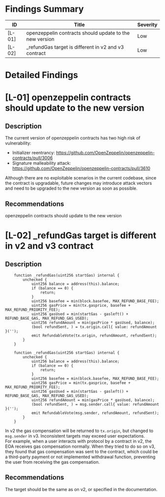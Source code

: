 # Findings Summary

| ID     | Title                                                   | Severity |
| ------ | ------------------------------------------------------- | -------- |
| [L-01] | openzeppelin contracts should update to the new version | Low      |
| [L-02] | _refundGas target is different in v2 and v3 contract    | Low      |

# Detailed Findings

# [L-01] openzeppelin contracts should update to the new version

## Description

The current version of openzeppelin contracts has two high risk of vulnerability:
- Initializer reentrancy: https://github.com/OpenZeppelin/openzeppelin-contracts/pull/3006
- Signature malleability attack: https://github.com/OpenZeppelin/openzeppelin-contracts/pull/3610

Although there are no exploitable scenarios in the current codebase, since the contract is upgradable, future changes may introduce attack vectors and need to be upgraded to the new version as soon as possible.

## Recommendations

openzeppelin contracts should update to the new version

# [L-02] _refundGas target is different in v2 and v3 contract

## Description

```solidity
    function _refundGas(uint256 startGas) internal {
        unchecked {
            uint256 balance = address(this).balance;
            if (balance == 0) {
                return;
            }
            uint256 basefee = min(block.basefee, MAX_REFUND_BASE_FEE);
            uint256 gasPrice = min(tx.gasprice, basefee + MAX_REFUND_PRIORITY_FEE);
            uint256 gasUsed = min(startGas - gasleft() + REFUND_BASE_GAS, MAX_REFUND_GAS_USED);
            uint256 refundAmount = min(gasPrice * gasUsed, balance);
            (bool refundSent, ) = tx.origin.call{ value: refundAmount }('');
            emit RefundableVote(tx.origin, refundAmount, refundSent);
        }
    }

    function _refundGas(uint256 startGas) internal {
        unchecked {
            uint256 balance = address(this).balance;
            if (balance == 0) {
                return;
            }
            uint256 basefee = min(block.basefee, MAX_REFUND_BASE_FEE);
            uint256 gasPrice = min(tx.gasprice, basefee + MAX_REFUND_PRIORITY_FEE);
            uint256 gasUsed = min(startGas - gasleft() + REFUND_BASE_GAS, MAX_REFUND_GAS_USED);
            uint256 refundAmount = min(gasPrice * gasUsed, balance);
            (bool refundSent, ) = msg.sender.call{ value: refundAmount }('');
            emit RefundableVote(msg.sender, refundAmount, refundSent);
        }
    }
```

In v2 the gas compensation will be returned to `tx.origin`, but changed to `msg.sender` in v3. Inconsistent targets may exceed user expectations.     
For example, when a user interacts with protocol by a contract in v2, the EOA receives gas compensation normally. When they tried to do so on v3, they found that gas compensation was sent to the contract, which could be a third-party payment or not implemented withdrawal function, preventing the user from receiving the gas compensation.

## Recommendations

The target should be the same as on v2, or specified in the documentation.
